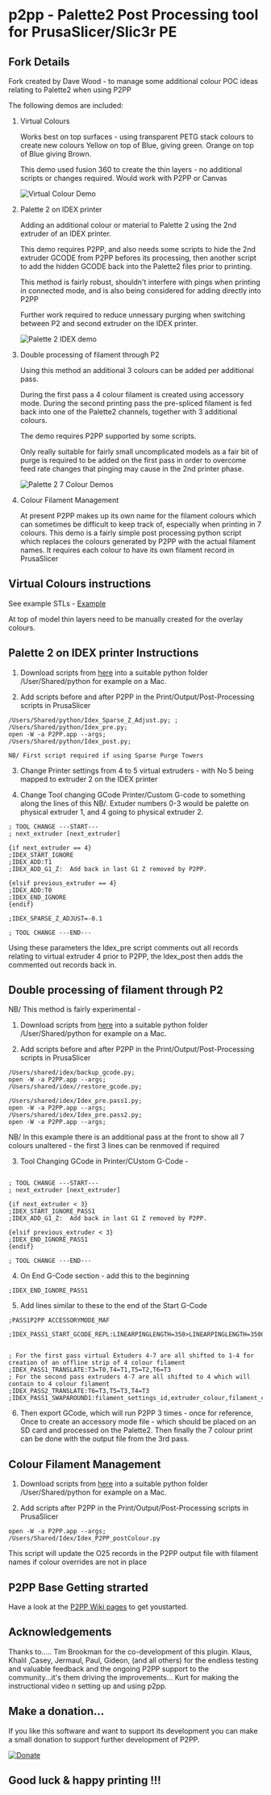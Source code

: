 # p2pp - **Palette2 Post Processing tool for PrusaSlicer/Slic3r PE**

## Fork Details

Fork created by Dave Wood - to manage some additional colour POC ideas relating to Palette2 when using P2PP

The following demos are included:

1. Virtual Colours

    Works best on top surfaces - using transparent PETG stack colours to create new colours
    Yellow on top of Blue, giving green.  Orange on top of Blue giving Brown.
    
    This demo used fusion 360 to create the thin layers - no additional scripts or changes required.
    Would work with P2PP or Canvas
    
    ![Virtual Colour Demo](https://github.com/ukdavewood/p2pp/blob/colour/Demos/Palette2%20Virtual%20Colours/Virtual_Colours.JPG?raw=true)
    

2. Palette 2 on IDEX printer

    Adding an additional colour or material to Palette 2 using the 2nd extruder of an IDEX printer.
    
    This demo requires P2PP, and also needs some scripts to hide the 2nd extruder GCODE from P2PP befores its processing, then another script to add the hidden GCODE back into the Palette2 files prior to printing. 
    
    This method is fairly robust, shouldn't interfere with pings when printing in connected mode, and is also being considered for adding directly into P2PP
    
    
    Further work required to reduce unnessary purging when switching between P2 and second extruder on the IDEX printer.
    
    ![Palette 2 IDEX demo](https://github.com/ukdavewood/p2pp/blob/colour/Demos/IDEX2_Palette4/IDEX2_Palette4%20Demo.JPG?raw=true)
        
        
3. Double processing of filament through P2

    Using this method an additional 3 colours can be added per additional pass.
    
    During the first pass a 4 colour filament is created using accessory mode.
    During the second printing pass the pre-spliced filament is fed back into one of the Palette2 channels, together with 3 additional colours.
    
    The demo requires P2PP supported by some scripts.
    
    Only really suitable for fairly small uncomplicated models as a fair bit of purge is required to be added on the first pass in order to overcome feed rate changes that pinging may cause in the 2nd printer phase.
    
    
    ![Palette 2 7 Colour Demos](https://github.com/ukdavewood/p2pp/blob/colour/Demos/Palette4_Palette3/P4P3%20Colours.JPG?raw=true)
    

4. Colour Filament Management

    At present P2PP makes up its own name for the filament colours which can sometimes be difficult to keep track of, especially when printing in 7 colours.   This demo is a fairly simple post processing python script which replaces the colours generated by P2PP with the actual filament names.  It requires each colour to have its own filament record in PrusaSlicer
    
    

## Virtual Colours instructions

See example STLs - [Example](https://github.com/ukdavewood/p2pp/tree/colour/Demos/Palette2%20Virtual%20Colours/Tortoise%20virtual4)

At top of model thin layers need to be manually created for the overlay colours.



## Palette 2 on IDEX printer Instructions


1. Download scripts from [here](https://github.com/ukdavewood/p2pp/tree/colour/scripts) into a suitable python folder /User/Shared/python for example on a Mac.

2. Add scripts before and after P2PP in the Print/Output/Post-Processing scripts in PrusaSlicer

```
/Users/Shared/python/Idex_Sparse_Z_Adjust.py; ;    
/Users/Shared/python/Idex_pre.py;     
open -W -a P2PP.app --args;   
/Users/Shared/python/Idex_post.py; 
```     

    NB/ First script required if using Sparse Purge Towers
    
3.  Change Printer settings from 4 to 5 virtual extruders - with No 5 being mapped to extruder 2 on the IDEX printer

4.  Change Tool changing GCode Printer/Custom G-code to something along the lines of this 
NB/. Extuder numbers 0-3 would be palette on physical extruder 1,  and 4 going to physical extruder 2. 

```
; TOOL CHANGE ---START---
; next_extruder [next_extruder]

{if next_extruder == 4}
;IDEX_START_IGNORE
;IDEX_ADD:T1
;IDEX_ADD_G1_Z:  Add back in last G1 Z removed by P2PP.

{elsif previous_extruder == 4}
;IDEX_ADD:T0
;IDEX_END_IGNORE
{endif}

;IDEX_SPARSE_Z_ADJUST=-0.1

; TOOL CHANGE ---END---
```
Using these parameters the Idex_pre script comments out all records relating to virtual extruder 4 prior to P2PP, the Idex_post then adds the commented out records back in.



## Double processing of filament through P2


NB/ This method is fairly experimental - 

1. Download scripts from [here](https://github.com/ukdavewood/p2pp/tree/colour/scripts) into a suitable python folder /User/Shared/python for example on a Mac.

2. Add scripts before and after P2PP in the Print/Output/Post-Processing scripts in PrusaSlicer

```
/Users/shared/idex/backup_gcode.py;
open -W -a P2PP.app --args;    
/Users/shared/idex//restore_gcode.py;

/Users/shared/idex/Idex_pre.pass1.py;           
open -W -a P2PP.app --args;        
/Users/shared/idex/Idex_pre.pass2.py;            
open -W -a P2PP.app --args; 
```

NB/ In this example there is an additional pass at the front to show all 7 colours unaltered - the first 3 lines can be renmoved if required

3. Tool Changing GCode in Printer/CUstom G-Code - 

```

; TOOL CHANGE ---START---
; next_extruder [next_extruder]

{if next_extruder < 3}
;IDEX_START_IGNORE_PASS1
;IDEX_ADD_G1_Z:  Add back in last G1 Z removed by P2PP.

{elsif previous_extruder < 3}
;IDEX_END_IGNORE_PASS1
{endif}

; TOOL CHANGE ---END---

```

4. On End G-Code section - add this to the beginning

```
;IDEX_END_IGNORE_PASS1
```

5. Add lines similar to these to the end of the Start G-Code

```
;PASS1P2PP ACCESSORYMODE_MAF

;IDEX_PASS1_START_GCODE_REPL:LINEARPINGLENGTH=350>LINEARPINGLENGTH=3500,PASS1P2PP>P2PP,SPLICEOFFSET=50>SPLICEOFFSET=0


; For the first pass virtual Extuders 4-7 are all shifted to 1-4 for creation of an offline strip of 4 colour filament
;IDEX_PASS1_TRANSLATE:T3=T0,T4=T1,T5=T2,T6=T3
; For the second pass extruders 4-7 are all shifted to 4 which will contain to 4 colour filament
;IDEX_PASS2_TRANSLATE:T6=T3,T5=T3,T4=T3
;IDEX_PASS1_SWAPAROUND1:filament_settings_id,extruder_colour,filament_colour,filament_diameter,filament_type,first_layer_bed_temperature,first_layer_temperature,retract_length,retract_lift

```

6.  Then export GCode, which will run P2PP 3 times - once for reference, 
    Once to create an accessory mode file - which should be placed on an SD card and processed on the Palette2.
    Then finally the 7 colour print can be done with the output file from the 3rd pass.
    
    


## Colour Filament Management

1. Download scripts from [here](https://github.com/ukdavewood/p2pp/tree/colour/scripts) into a suitable python folder /User/Shared/python for example on a Mac.


2. Add scripts after P2PP in the Print/Output/Post-Processing scripts in PrusaSlicer

```
open -W -a P2PP.app --args;
/Users/Shared/Idex/Idex_P2PP_postColour.py
```

This script will update the O25 records in the P2PP output file with filament names if colour overrides are not in place




## P2PP Base Getting strarted

Have a look at the [P2PP Wiki pages](https://github.com/tomvandeneede/p2pp/wiki/Home-%5BP2-P3%5D) to get youstarted.


## Acknowledgements

Thanks to.....
Tim Brookman for the co-development of this plugin.
Klaus, Khalil ,Casey, Jermaul, Paul, Gideon,   (and all others) for the endless testing and valuable feedback and the ongoing P2PP support to the community...it's them driving the improvements...
Kurt for making the instructional video n setting up and using p2pp.

## Make a donation...

If you like this software and want to support its development you can make a small donation to support further development of P2PP.

[![Donate](https://img.shields.io/badge/Donate-PayPal-green.svg)](https://www.paypal.com/cgi-bin/webscr?cmd=_donations&business=t.vandeneede@pandora.be&lc=EU&item_name=Donation+to+P2PP+Developer&no_note=0&cn=&currency_code=EUR&bn=PP-DonationsBF:btn_donateCC_LG.gif:NonHosted)



## **Good luck & happy printing !!!**





